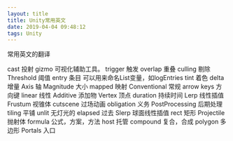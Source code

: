 ```yaml
---
layout: title
title: Unity常用英文
date: 2019-04-04 09:48:12
tags: Unity
---
```

常用英文的翻译

<!--more-->

cast 投射
gizmo 可视化辅助工具。
trigger 触发
overlap 重叠
culling 剔除
Threshold 阈值
entry 条目 可以用来命名List变量，如logEntries
tint 着色
delta 增量
Axis 轴
Magnitude 大小
mapped 映射 
Conventional 常规 
arrow keys 方向键 
linear 线性
Additive 添加物
Vertex 顶点
duration 持续时间
Lerp 线性插值
Frustum 视锥体
cutscene 过场动画
obligation  义务
PostProcessing 后期处理
tiling 平铺
unlit 无灯光的
elapsed  过去
Slerp 球面线性插值
rect 矩形
Projectile 抛射体
formula 公式，方案，方法
host 托管
compound 复合，合成
polygon 多边形
Portals 入口
